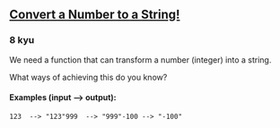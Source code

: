 <h2><a href=https://www.codewars.com/kata/5265326f5fda8eb1160004c8/train/csharp target="_blank">Convert a Number to a String!</a></h2><h3>8 kyu</h3><p>We need a function that can transform a number (integer) into a string.</p><p>What ways of achieving this do you know?</p><h4 id="examples-input----output">Examples (input --&gt; output):</h4><pre><code>123  --&gt; "123"999  --&gt; "999"-100 --&gt; "-100"</code></pre>